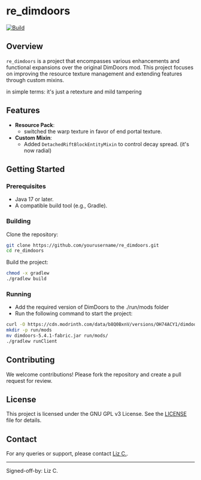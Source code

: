 # re_dimdoors

[![Build](https://github.com/LizzieSpace/RE_DimDoors/actions/workflows/build_action.yml/badge.svg)](https://github.com/LizzieSpace/RE_DimDoors/actions/workflows/build_action.yml)

## Overview

`re_dimdoors` is a project that encompasses various enhancements and functional expansions over the original DimDoors
mod. This project focuses on improving the resource texture management and extending features through custom mixins.

in simple terms: it's just a retexture and mild tampering

## Features

- **Resource Pack**:
    - switched the warp texture in favor of end portal texture.
- **Custom Mixin**:
    - Added `DetachedRiftBlockEntityMixin` to control decay spread. (it's now radial)

## Getting Started

### Prerequisites

- Java 17 or later.
- A compatible build tool (e.g., Gradle).

### Building

Clone the repository:

```sh
git clone https://github.com/yourusername/re_dimdoors.git
cd re_dimdoors
```

Build the project:

```sh
chmod -x gradlew
./gradlew build
```

### Running

- Add the required version of DimDoors to the ./run/mods folder
- Run the following command to start the project:

```sh
curl -O https://cdn.modrinth.com/data/b8Q0BxnV/versions/OH74ACY1/dimdoors-5.4.1-fabric.jar
mkdir -p run/mods
mv dimdoors-5.4.1-fabric.jar run/mods/
./gradlew runClient 
```

## Contributing

We welcome contributions! Please fork the repository and create a pull request for review.

## License

This project is licensed under the GNU GPL v3 License. See the [LICENSE](LICENSE.md) file for details.

## Contact

For any queries or support, please contact [Liz C.](mailto:alicecfire@gmail.com).

---

Signed-off-by: Liz C.